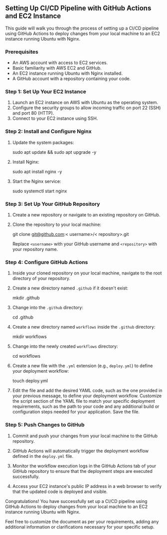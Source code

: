 ## Setting Up CI/CD Pipeline with GitHub Actions and EC2 Instance

This guide will walk you through the process of setting up a CI/CD pipeline using GitHub Actions to deploy changes from your local machine to an EC2 instance running Ubuntu with Nginx.

### Prerequisites

- An AWS account with access to EC2 services.
- Basic familiarity with AWS EC2 and GitHub.
- An EC2 instance running Ubuntu with Nginx installed.
- A GitHub account with a repository containing your code.

### Step 1: Set Up Your EC2 Instance

1. Launch an EC2 instance on AWS with Ubuntu as the operating system.
2. Configure the security groups to allow incoming traffic on port 22 (SSH) and port 80 (HTTP).
3. Connect to your EC2 instance using SSH.

### Step 2: Install and Configure Nginx

1. Update the system packages:

    sudo apt update && sudo apt upgrade -y


2. Install Nginx:

    sudo apt install nginx -y


3. Start the Nginx service:

    sudo systemctl start nginx


### Step 3: Set Up Your GitHub Repository

1. Create a new repository or navigate to an existing repository on GitHub.

2. Clone the repository to your local machine:

    git clone git@github.com:< username>/< repository>.git

    Replace `<username>` with your GitHub username and `<repository>` with your repository name.

### Step 4: Configure GitHub Actions

1. Inside your cloned repository on your local machine, navigate to the root directory of your repository.

2. Create a new directory named `.github` if it doesn't exist:

    mkdir .github


3. Change into the `.github` directory:

    cd .github


4. Create a new directory named `workflows` inside the `.github` directory:

    mkdir workflows


5. Change into the newly created `workflows` directory:

    cd workflows


6. Create a new file with the `.yml` extension (e.g., `deploy.yml`) to define your deployment workflow:

    touch deploy.yml


7. Edit the file and add the desired YAML code, such as the one provided in your previous message, to define your deployment workflow. Customize the script section of the YAML file to match your specific deployment requirements, such as the path to your code and any additional build or configuration steps needed for your application. Save the file.

### Step 5: Push Changes to GitHub

1. Commit and push your changes from your local machine to the GitHub repository.

2. GitHub Actions will automatically trigger the deployment workflow defined in the `deploy.yml` file.

3. Monitor the workflow execution logs in the GitHub Actions tab of your GitHub repository to ensure that the deployment steps are executed successfully.

4. Access your EC2 instance's public IP address in a web browser to verify that the updated code is deployed and visible.

Congratulations! You have successfully set up a CI/CD pipeline using GitHub Actions to deploy changes from your local machine to an EC2 instance running Ubuntu with Nginx.

Feel free to customize the document as per your requirements, adding any additional information or clarifications necessary for your specific setup.
